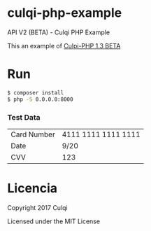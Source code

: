 # culqi-php-example
API V2 (BETA) - Culqi PHP Example

This an example of [Culpi-PHP 1.3 BETA](https://github.com/culqi/culqi-php/tree/develop)

# Run

```bash
$ composer install
$ php -S 0.0.0.0:8000
```

### Test Data

<table>
  <tr>
    <td>Card Number</td>
    <td>4111 1111 1111 1111</td>
  </tr>
  <tr>
    <td>Date</td>
    <td>9/20</td>
  </tr>
  <tr>
    <td>CVV</td>
    <td>123</td>
  </tr>
</table>

# Licencia

Copyright 2017 Culqi

Licensed under the MIT License
